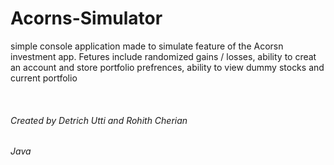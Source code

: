 # Acorns-Simulator
<p> simple console application made to simulate feature of the Acorsn investment app. Fetures include randomized gains / losses, ability to creat an account and store portfolio prefrences, ability to view dummy stocks and current portfolio </p>

<br>
<h6> Created by Detrich Utti and Rohith Cherian </h6>
<h6> Java </h6>
